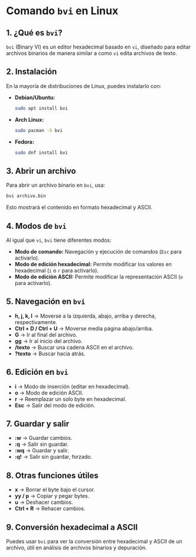# Comando `bvi` en Linux

## 1. ¿Qué es `bvi`?

`bvi` (Binary VI) es un editor hexadecimal basado en `vi`, diseñado para editar archivos binarios de manera similar a como `vi` edita archivos de texto.

## 2. Instalación

En la mayoría de distribuciones de Linux, puedes instalarlo con:

- **Debian/Ubuntu:**
    
    ```bash
    sudo apt install bvi
    ```
    
- **Arch Linux:**
    
    ```bash
    sudo pacman -S bvi
    ```
    
- **Fedora:**
    
    ```bash
    sudo dnf install bvi
    ```
    

## 3. Abrir un archivo

Para abrir un archivo binario en `bvi`, usa:

```bash
bvi archivo.bin
```

Esto mostrará el contenido en formato hexadecimal y ASCII.

## 4. Modos de `bvi`

Al igual que `vi`, `bvi` tiene diferentes modos:

- **Modo de comando:** Navegación y ejecución de comandos (`Esc` para activarlo).
- **Modo de edición hexadecimal:** Permite modificar los valores en hexadecimal (`i` o `r` para activarlo).
- **Modo de edición ASCII:** Permite modificar la representación ASCII (`o` para activarlo).

## 5. Navegación en `bvi`

- **h, j, k, l** → Moverse a la izquierda, abajo, arriba y derecha, respectivamente.
- **Ctrl + D / Ctrl + U** → Moverse media página abajo/arriba.
- **G** → Ir al final del archivo.
- **gg** → Ir al inicio del archivo.
- **/texto** → Buscar una cadena ASCII en el archivo.
- **?texto** → Buscar hacia atrás.

## 6. Edición en `bvi`

- **i** → Modo de inserción (editar en hexadecimal).
- **o** → Modo de edición ASCII.
- **r** → Reemplazar un solo byte en hexadecimal.
- **Esc** → Salir del modo de edición.

## 7. Guardar y salir

- **:w** → Guardar cambios.
- **:q** → Salir sin guardar.
- **:wq** → Guardar y salir.
- **:q!** → Salir sin guardar, forzado.

## 8. Otras funciones útiles

- **x** → Borrar el byte bajo el cursor.
- **yy / p** → Copiar y pegar bytes.
- **u** → Deshacer cambios.
- **Ctrl + R** → Rehacer cambios.

## 9. Conversión hexadecimal a ASCII

Puedes usar `bvi` para ver la conversión entre hexadecimal y ASCII de un archivo, útil en análisis de archivos binarios y depuración.